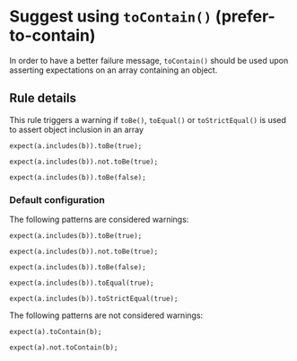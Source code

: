 Suggest using `toContain()` (prefer-to-contain)
===============================================

In order to have a better failure message, `toContain()` should be used upon asserting expectations on an array containing an object.

Rule details
------------

This rule triggers a warning if `toBe()`, `toEqual()` or `toStrictEqual()` is used to assert object inclusion in an array

    expect(a.includes(b)).toBe(true);

    expect(a.includes(b)).not.toBe(true);

    expect(a.includes(b)).toBe(false);

### Default configuration

The following patterns are considered warnings:

    expect(a.includes(b)).toBe(true);

    expect(a.includes(b)).not.toBe(true);

    expect(a.includes(b)).toBe(false);

    expect(a.includes(b)).toEqual(true);

    expect(a.includes(b)).toStrictEqual(true);

The following patterns are not considered warnings:

    expect(a).toContain(b);

    expect(a).not.toContain(b);
